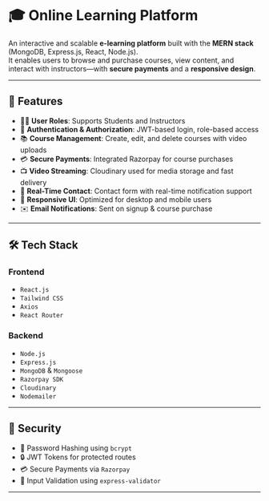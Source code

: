 # 🎓 Online Learning Platform

An interactive and scalable **e-learning platform** built with the **MERN stack** (MongoDB, Express.js, React, Node.js).  
It enables users to browse and purchase courses, view content, and interact with instructors—with **secure payments** and a **responsive design**.

---

## 🚀 Features

- 🧑‍🏫 **User Roles**: Supports Students and Instructors
- 🔐 **Authentication & Authorization**: JWT-based login, role-based access
- 📚 **Course Management**: Create, edit, and delete courses with video uploads
- 💳 **Secure Payments**: Integrated Razorpay for course purchases
- 📺 **Video Streaming**: Cloudinary used for media storage and fast delivery
- 🔔 **Real-Time Contact**: Contact form with real-time notification support
- 📱 **Responsive UI**: Optimized for desktop and mobile users
- ✉️ **Email Notifications**: Sent on signup & course purchase

---

## 🛠️ Tech Stack

### Frontend
- `React.js`
- `Tailwind CSS`
- `Axios`
- `React Router`

### Backend
- `Node.js`
- `Express.js`
- `MongoDB` & `Mongoose`
- `Razorpay SDK`
- `Cloudinary`
- `Nodemailer`

---

## 🔐 Security

- 🔑 Password Hashing using `bcrypt`
- 🔒 JWT Tokens for protected routes
- 💳 Secure Payments via `Razorpay`
- 🧪 Input Validation using `express-validator`

---
